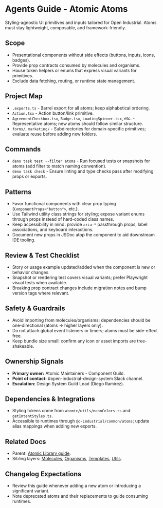 # Agents Guide - Atomic Atoms

Styling-agnostic UI primitives and inputs tailored for Open Industrial. Atoms must stay lightweight, composable, and framework-friendly.

## Scope

- Presentational components without side effects (buttons, inputs, icons, badges).
- Provide prop contracts consumed by molecules and organisms.
- House token helpers or enums that express visual variants for primitives.
- Exclude data fetching, routing, or runtime state management.

## Project Map

- `.exports.ts` - Barrel export for all atoms; keep alphabetical ordering.
- `Action.tsx` - Action button/link primitive.
- `AgreementCheckbox.tsx`, `Badge.tsx`, `LoadingSpinner.tsx`, etc. - Representative atoms; new atoms should follow similar structure.
- `forms/`, `marketing/` - Subdirectories for domain-specific primitives; evaluate reuse before adding new folders.

## Commands

- `deno task test --filter atoms` - Run focused tests or snapshots for atoms (add filter to match naming convention).
- `deno task check` - Ensure linting and type checks pass after modifying props or exports.

## Patterns

- Favor functional components with clear prop typing (`ComponentProps<"button">`, etc.).
- Use Tailwind utility class strings for styling; expose variant enums through props instead of hard-coded class names.
- Keep accessibility in mind: provide `aria-*` passthrough props, label associations, and keyboard interactions.
- Document new props in JSDoc atop the component to aid downstream IDE tooling.

## Review & Test Checklist

- Story or usage example updated/added when the component is new or behavior changes.
- Snapshot or rendering test covers visual variants; prefer Playwright visual tests when available.
- Breaking prop contract changes include migration notes and bump version tags where relevant.

## Safety & Guardrails

- Avoid importing from molecules/organisms; dependencies should be one-directional (atoms -> higher layers only).
- Do not attach global event listeners or timers; atoms must be side-effect free.
- Keep bundle size small: confirm any icon or asset imports are tree-shakeable.

## Ownership Signals

- **Primary owner:** Atomic Maintainers - Component Guild.
- **Point of contact:** #open-industrial-design-system Slack channel.
- **Escalation:** Design System Guild Lead (Diego Ramirez).

## Dependencies & Integrations

- Styling tokens come from `atomic/utils/neonColors.ts` and `getIntentStyles.ts`.
- Accessible to runtimes through `@o-industrial/common/atoms`; update alias mappings when adding new exports.

## Related Docs

- Parent: [Atomic Library guide](../Agents.md).
- Sibling layers: [Molecules](../molecules/Agents.md), [Organisms](../organisms/Agents.md), [Templates](../templates/Agents.md), [Utils](../utils/Agents.md).

## Changelog Expectations

- Review this guide whenever adding a new atom or introducing a significant variant.
- Note deprecated atoms and their replacements to guide consuming runtimes.
